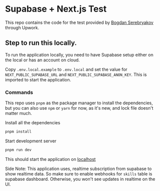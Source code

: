 # Supabase + Next.js Test

This repo contains the code for the test provided by [Bogdan Serebryakov](https://github.com/Bogdan1001) through Upwork.

## Step to run this locally.

To run the application locally, you need to have Supabase setup either on the local or has an account on cloud.

Copy `.env.local.example` to `.env.local` and set the value for `NEXT_PUBLIC_SUPABASE_URL` and `NEXT_PUBLIC_SUPABASE_ANON_KEY`. This is imported to start the application.

### Commands

This repo uses `pnpm` as the package manager to install the dependencies, but you can also use `npm` or `yarn` for now, as it's new, and lock file doesn't matter much.

Install all the dependencies

```bash
pnpm install
```

Start development server

```bash
pnpm run dev
```

This should start the application on [localhost](http://localhost:3000)

Side Note: This application uses, realtime subscription from supabase to show realtime data. So make sure to enable webhooks for `skills` table is supabase dashboard. Otherwise, you won't see updates in realtime on the UI.
